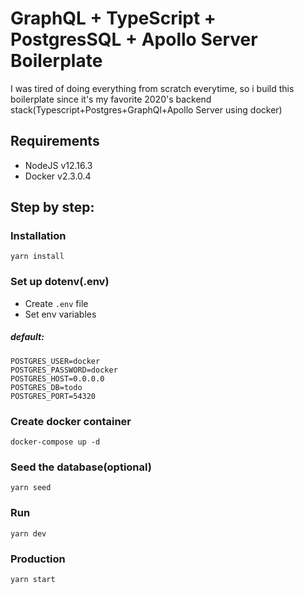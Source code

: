 # GraphQL + TypeScript + PostgresSQL + Apollo Server Boilerplate
I was tired of doing everything from scratch everytime, so i build this boilerplate since it's my favorite 2020's backend stack(Typescript+Postgres+GraphQl+Apollo Server using docker)

## Requirements
- NodeJS v12.16.3
- Docker v2.3.0.4

## Step by step:
### Installation 
`yarn install`
### Set up dotenv(.env)
- Create `.env` file
- Set env variables

##### default:
```
POSTGRES_USER=docker
POSTGRES_PASSWORD=docker
POSTGRES_HOST=0.0.0.0
POSTGRES_DB=todo
POSTGRES_PORT=54320
```

### Create docker container 
`docker-compose up -d`

### Seed the database(optional)
`yarn seed`

### Run
`yarn dev`

### Production
`yarn start`

